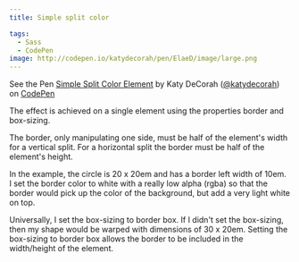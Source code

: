 ```yaml
---
title: Simple split color

tags:
  - Sass
  - CodePen
image: http://codepen.io/katydecorah/pen/ElaeD/image/large.png
---
```


<p data-height="450" data-theme-id="97" data-slug-hash="ElaeD" data-user="katydecorah" data-default-tab="result" class='codepen'>See the Pen <a href='http://codepen.io/katydecorah/pen/ElaeD'>Simple Split Color Element</a> by Katy DeCorah (<a href='http://codepen.io/katydecorah'>@katydecorah</a>) on <a href='http://codepen.io'>CodePen</a></p>

The effect is achieved on a single element using the properties border and box-sizing.

The border, only manipulating one side, must be half of the element's width for a vertical split. For a horizontal split the border must be half of the element's height.

In the example, the circle is 20 x 20em and has a border left width of 10em. I set the border color to white with a really low alpha (rgba) so that the border would pick up the color of the background, but add a very light white on top.

Universally, I set the box-sizing to border box. If I didn't set the box-sizing, then my shape would be warped with dimensions of 30 x 20em. Setting the box-sizing to border box allows the border to be included in the width/height of the element.
